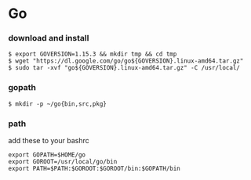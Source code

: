 # Go

### download and install
    $ export GOVERSION=1.15.3 && mkdir tmp && cd tmp
    $ wget "https://dl.google.com/go/go${GOVERSION}.linux-amd64.tar.gz"
    $ sudo tar -xvf "go${GOVERSION}.linux-amd64.tar.gz" -C /usr/local/

### gopath

    $ mkdir -p ~/go{bin,src,pkg}

### path
add these to your bashrc

    export GOPATH=$HOME/go
    export GOROOT=/usr/local/go/bin
    export PATH=$PATH:$GOROOT:$GOROOT/bin:$GOPATH/bin
